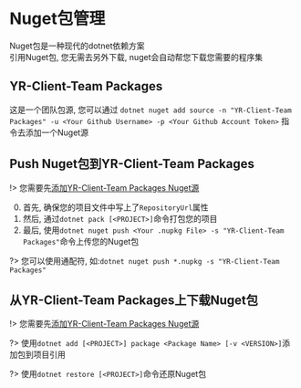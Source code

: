 # Nuget包管理

Nuget包是一种现代的dotnet依赖方案  
引用Nuget包, 您无需去另外下载, nuget会自动帮您下载您需要的程序集

## YR-Client-Team Packages

这是一个团队包源, 您可以通过
`dotnet nuget add source -n "YR-Client-Team Packages" -u <Your Github Username> -p <Your Github Account Token>`
指令去添加一个Nuget源

## Push Nuget包到YR-Client-Team Packages

!> 您需要先[添加YR-Client-Team Packages Nuget源](#YR-Client-Team_Packages)

0. 首先, 确保您的项目文件中写上了`RepositoryUrl`属性  
1. 然后, 通过`dotnet pack [<PROJECT>]`命令打包您的项目  
2. 最后, 使用`dotnet nuget push <Your .nupkg File> -s "YR-Client-Team Packages"`命令上传您的Nuget包

?> 您可以使用通配符, 如:`dotnet nuget push *.nupkg -s "YR-Client-Team Packages"`

## 从YR-Client-Team Packages上下载Nuget包

!> 您需要先[添加YR-Client-Team Packages Nuget源](#YR-Client-Team_Packages)

?> 使用`dotnet add [<PROJECT>] package <Package Name> [-v <VERSION>]`添加包到项目引用  

?> 使用`dotnet restore [<PROJECT>]`命令还原Nuget包  

